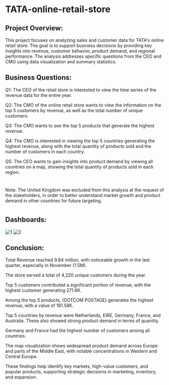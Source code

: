 # TATA-online-retail-store



## Project Overview:

This project focuses on analyzing sales and customer data for TATA's online retail store. The goal is to support business decisions by providing key insights into revenue, customer behavior, product demand, and regional performance. The analysis addresses specific questions from the CEO and CMO using data visualization and summary statistics.




## Business Questions:

Q1: The CEO of the retail store is interested to view the time series of the revenue data for the entire year.

Q2: The CMO of the online retail store wants to view the information on the top 5 customers by revenue, as well as the total number of unique customers.

Q3: The CMO wants to see the top 5 products that generate the highest revenue.

Q4: The CMO is interested in viewing the top 5 countries generating the highest revenue, along with the total quantity of products sold and the number of customers in each country.

Q5: The CEO wants to gain insights into product demand by viewing all countries on a map, showing the total quantity of products sold in each region.



#
Note: The United Kingdom was excluded from this analysis at the request of the stakeholders, in order to better understand market growth and product demand in other countries for future targeting.
#


## Dashboards:

![1](https://github.com/user-attachments/assets/dc62ad43-9c01-4aca-976b-f85573784e84)
![2](https://github.com/user-attachments/assets/f25b600c-7948-4033-bb3b-b8625eacb701)


## Conclusion:


Total Revenue reached 9.84 million, with noticeable growth in the last quarter, especially in November (1.5M).

The store served a total of 4,220 unique customers during the year.

Top 5 customers contributed a significant portion of revenue, with the highest customer generating 271.6K.

Among the top 5 products, (DOTCOM POSTAGE) generates the highest revenue, with a value of 181.58K.

Top 5 countries by revenue were Netherlands, EIRE, Germany, France, and Australia. These also showed strong product demand in terms of quantity.

Germany and France had the highest number of customers among all countries.

The map visualization shows widespread product demand across Europe and parts of the Middle East, with notable concentrations in Western and Central Europe.

These findings help identify key markets, high-value customers, and popular products, supporting strategic decisions in marketing, inventory, and expansion.





